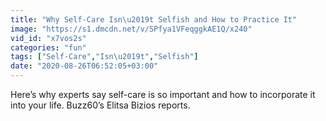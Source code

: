 ```yaml
---
title: "Why Self-Care Isn\u2019t Selfish and How to Practice It"
image: "https://s1.dmcdn.net/v/SPfya1VFeqggkAE1Q/x240"
vid_id: "x7vos2s"
categories: "fun"
tags: ["Self-Care","Isn\u2019t","Selfish"]
date: "2020-08-26T06:52:05+03:00"
---
```

Here’s why experts say self-care is so important and how to incorporate it into your life. Buzz60’s Elitsa Bizios reports.

